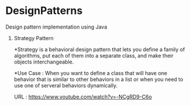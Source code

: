 # DesignPatterns
Design pattern implementation using Java

1) Strategy Pattern

    *Strategy is a behavioral design pattern that lets you define a family of algorithms, put
     each of them into a separate class, and make their objects interchangeable.
     
     *Use Case :
     When you want to define a class that will have one behavior that is similar to other behaviors in a list or when you need
     to use one of serveral behaviors dynamically.
     
     URL : https://www.youtube.com/watch?v=-NCgRD9-C6o
    
      
